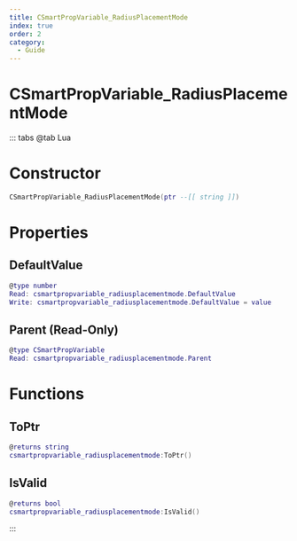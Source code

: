 ```yaml
---
title: CSmartPropVariable_RadiusPlacementMode
index: true
order: 2
category:
  - Guide
---
```


# CSmartPropVariable_RadiusPlacementMode

::: tabs
@tab Lua
# Constructor
```lua
CSmartPropVariable_RadiusPlacementMode(ptr --[[ string ]])
```
# Properties
## DefaultValue 
```lua
@type number
Read: csmartpropvariable_radiusplacementmode.DefaultValue
Write: csmartpropvariable_radiusplacementmode.DefaultValue = value
```
## Parent (Read-Only)
```lua
@type CSmartPropVariable
Read: csmartpropvariable_radiusplacementmode.Parent
```
# Functions
## ToPtr
```lua
@returns string
csmartpropvariable_radiusplacementmode:ToPtr()
```
## IsValid
```lua
@returns bool
csmartpropvariable_radiusplacementmode:IsValid()
```

:::